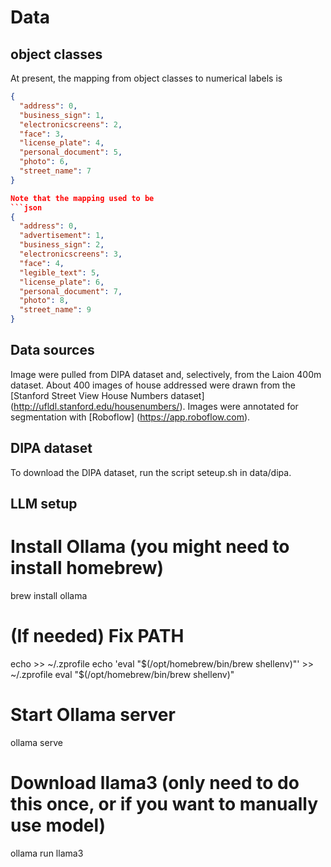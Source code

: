 # Data

## object classes

At present, the mapping from object classes to numerical labels is

````json
{
  "address": 0,
  "business_sign": 1,
  "electronicscreens": 2,
  "face": 3,
  "license_plate": 4,
  "personal_document": 5,
  "photo": 6,
  "street_name": 7
}

Note that the mapping used to be
```json
{
  "address": 0,
  "advertisement": 1,
  "business_sign": 2,
  "electronicscreens": 3,
  "face": 4,
  "legible_text": 5,
  "license_plate": 6,
  "personal_document": 7,
  "photo": 8,
  "street_name": 9
}
````

## Data sources

Image were pulled from DIPA dataset and, selectively, from the Laion 400m dataset.
About 400 images of house addressed were drawn from the
[Stanford Street View House Numbers dataset] (<http://ufldl.stanford.edu/housenumbers/>).
Images were annotated for segmentation with [Roboflow] (<https://app.roboflow.com>).

## DIPA dataset

To download the DIPA dataset, run the script
seteup.sh in data/dipa.

## LLM setup

# Install Ollama (you might need to install homebrew)

brew install ollama

# (If needed) Fix PATH

echo >> ~/.zprofile
echo 'eval "$(/opt/homebrew/bin/brew shellenv)"' >> ~/.zprofile
eval "$(/opt/homebrew/bin/brew shellenv)"

# Start Ollama server

ollama serve

# Download llama3 (only need to do this once, or if you want to manually use model)

ollama run llama3
